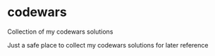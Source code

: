 # codewars
Collection of my codewars solutions

Just a safe place to collect my codewars solutions for later reference
